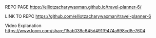 
REPO PAGE
https://elliotzacharywaxman.github.io/travel-planner-6/

LINK TO REPO
https://github.com/elliotzacharywaxman/travel-planner-6


Video Explanation
https://www.loom.com/share/15ab038c645d491f9474a898cd8e7604
